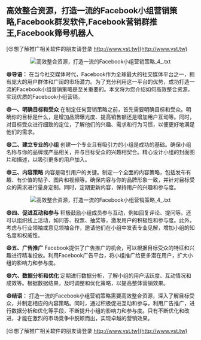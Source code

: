 ## **高效整合资源，打造一流的Facebook小组营销策略,Facebook群发软件,Facebook营销群推王,Facebook筛号机器人**

[😍想了解推广相关软件的朋友请登录 http://www.vst.tw](http://www.vst.tw)

 <center><img src="https://vst.tw/MP4/tuiguang/png/2.png" alt="高效整合资源，打造一流的Facebook小组营销策略_4_.txt"></center>

**😄导语：**
在当今社交媒体时代，Facebook作为全球最大的社交媒体平台之一，拥有庞大的用户群体和广阔的市场潜力。为了充分利用这一平台的优势，成功打造一流的Facebook小组营销策略是至关重要的。本文将为您介绍如何高效整合资源，实现优质的Facebook小组营销。

**😄一、明确目标和受众**
在制定任何营销策略之前，首先需要明确目标和受众。明确你的目标是什么，是增加品牌曝光度、提高销售额还是增加用户互动等。同时，对目标受众进行细致的定位，了解他们的兴趣、需求和行为习惯，以便更好地满足他们的需求。

**😄二、建立专业的小组**
创建一个专业且有吸引力的小组是成功的基础。确保小组名称与你的品牌或产品相关，并与目标受众的兴趣相契合。精心设计小组的封面图片和描述，以吸引更多的用户加入。

**😄三、内容策略**
内容是吸引用户的关键。制定一个全面的内容策略，包括发布有趣、有价值的帖子、图片和视频等。确保内容与你的品牌形象一致，并针对目标受众的需求进行量身定制。同时，定期更新内容，保持用户的兴趣和参与度。

 <center><img src="https://vst.tw/MP4/tuiguang/png/7.png" alt="高效整合资源，打造一流的Facebook小组营销策略_4_.txt"></center>

**😄四、促进互动和参与**
积极鼓励小组成员参与互动，例如回复评论、提问等。还可以组织线上活动，如问答、投票、抽奖等，激发用户的积极性和参与度。此外，考虑与行业领袖或意见领袖合作，邀请他们在小组中发表专业见解，增加小组的知名度和权威性。

**😄五、广告推广**
Facebook提供了广告推广的机会，可以根据目标受众的特征和兴趣进行精准投放。利用Facebook广告平台，将小组推广给更多潜在用户，扩大小组的影响力和参与度。

**😄六、数据分析和优化**
定期进行数据分析，了解小组的用户活跃度、互动情况和成效等。根据数据结果，及时调整和优化策略，以提高整体营销效果。

**😄结语：**
打造一流的Facebook小组营销策略需要高效整合资源，深入了解目标受众，并制定相应的内容策略。同时，通过积极促进互动和参与，利用广告推广，进行数据分析和优化等手段，不断提升小组的影响力和参与度。只有不断优化和改进，才能在激烈的市场竞争中脱颖而出，实现卓越的营销效果。

[😍想了解推广相关软件的朋友请登录 http://www.vst.tw](http://www.vst.tw)



